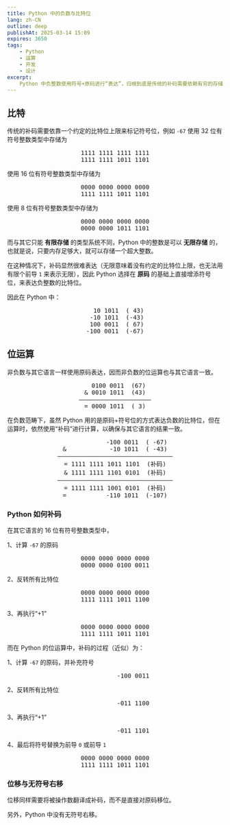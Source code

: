 ```yaml
---
title: Python 中的负数与比特位
lang: zh-CN
outline: deep
publishAt: 2025-03-14 15:09
expires: 3650
tags:
    - Python
    - 运算
    - 开发
    - 设计
excerpt:
    Python 中负整数使用符号+原码进行“表达”，归根到底是传统的补码需要依赖有穷的存储空间，而 Python 支持无穷的存储空间；但在“运算”时仍然需要翻译成补码。
---
```


## 比特

传统的补码需要依靠一个约定的比特位上限来标记符号位，例如 `-67` 使用 32 位有符号整数类型中存储为

<pre style="text-align: center">
<span style="color: var(--vp-c-text-1)">1111 1111 1111 1111</span>
<span style="color: var(--vp-c-text-1)">1111 1111 1011 1101</span>
</pre>

使用 16 位有符号整数类型中存储为

<pre style="text-align: center">
<span style="color: var(--vp-c-text-3)">0000 0000 0000 0000</span>
<span style="color: var(--vp-c-text-1)">1111 1111 1011 1101</span>
</pre>

使用 8 位有符号整数类型中存储为

<pre style="text-align: center">
<span style="color: var(--vp-c-text-3)">0000 0000 0000 0000</span>
<span style="color: var(--vp-c-text-3)">0000 0000 </span><span style="color: var(--vp-c-text-1)">1011 1101</span>
</pre>

而与其它只能 **有限存储** 的类型系统不同，Python 中的整数是可以 **无限存储** 的，也就是说，只要内存足够大，就可以存储一个超大整数。

在这种情况下，补码显然很难表达（无限意味着没有约定的比特位上限，也无法用有限个前导 `1` 来表示无限），因此 Python 选择在 **原码** 的基础上直接增添符号位，来表达负整数的比特位。

因此在 Python 中：

<pre style="text-align: center">
<span style="color: var(--vp-c-text-1)">  10 1011  ( 43)</span>
<span style="color: var(--vp-c-text-1)"> -10 1011  (-43)</span>
<span style="color: var(--vp-c-text-1)"> 100 0011  ( 67)</span>
<span style="color: var(--vp-c-text-1)">-100 0011  (-67)</span>
</pre>

## 位运算

非负数与其它语言一样使用原码表达，因而非负数的位运算也与其它语言一致。

<pre style="text-align: center">
  0100 0011  (67)
& 0010 1011  (43)
————————————————————
= 0000 1011  ( 3)
</pre>

在负数范畴下，虽然 Python 用的是原码+符号位的方式表达负数的比特位，但在运算时，依然使用“补码”进行计算，以确保与其它语言的结果一致。

<pre style="text-align: center">
            -100 0011  ( -67)
&            -10 1011  ( -43)
————————————————————————————————
= 1111 1111 1011 1101  (补码)
& 1111 1111 1101 0101  (补码)
————————————————————————————————
= 1111 1111 1001 0101  (补码)
=           -110 1011  (-107)
</pre>

### Python 如何补码

在其它语言的 16 位有符号整数类型中，

1、计算 `-67` 的原码

<pre style="text-align: center">
<span style="color: var(--vp-c-text-3)">0000 0000 0000 0000</span>
<span style="color: var(--vp-c-text-1)">0000 0000 0100 0011</span>
</pre>

2、反转所有比特位

<pre style="text-align: center">
<span style="color: var(--vp-c-text-3)">0000 0000 0000 0000</span>
<span style="color: var(--vp-c-text-1)">1111 1111 1011 1100</span>
</pre>

3、再执行“+1”

<pre style="text-align: center">
<span style="color: var(--vp-c-text-3)">0000 0000 0000 0000</span>
<span style="color: var(--vp-c-text-1)">1111 1111 1011 1101</span>
</pre>

而在 Python 的位运算中，补码的过程（近似）为：

1、计算 `-67` 的原码，并补充符号

<pre style="text-align: center">
<span style="color: var(--vp-c-text-1)">          -100 0011</span>
</pre>

2、反转所有比特位

<pre style="text-align: center">
<span style="color: var(--vp-c-text-1)">          -011 1100</span>
</pre>

3、再执行“+1”

<pre style="text-align: center">
<span style="color: var(--vp-c-text-1)">          -011 1101</span>
</pre>

4、最后将符号替换为前导 `0` 或前导 `1`

<pre style="text-align: center">
<span style="color: var(--vp-c-text-3)">0000 0000 0000 0000</span>
<span style="color: var(--vp-c-text-1)">1111 1111 1011 1101</span>
</pre>

### 位移与无符号右移

位移同样需要将被操作数翻译成补码，而不是直接对原码移位。

另外，Python 中没有无符号右移。
